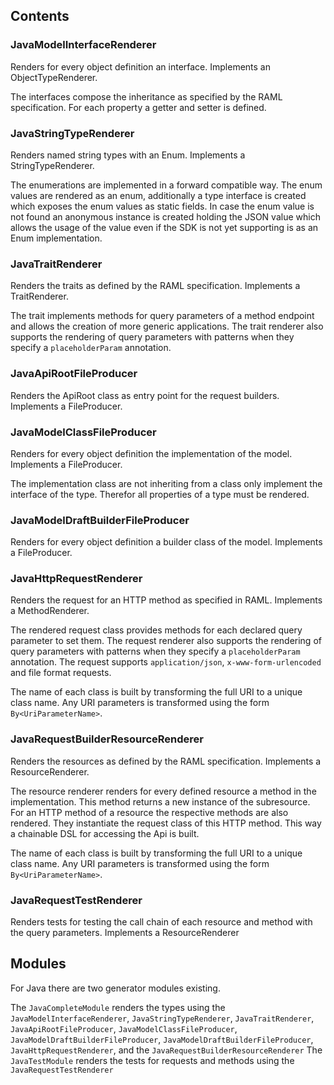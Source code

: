 ## Contents

### JavaModelInterfaceRenderer

Renders for every object definition an interface. Implements an ObjectTypeRenderer.

The interfaces compose the inheritance as specified by the RAML specification. For each property a getter and setter is defined.

### JavaStringTypeRenderer

Renders named string types with an Enum. Implements a StringTypeRenderer.

The enumerations are implemented in a forward compatible way. The enum values are rendered as an enum, additionally a type
interface is created which exposes the enum values as static fields. In case the enum value is not found an anonymous instance
is created holding the JSON value which allows the usage of the value even if the SDK is not yet supporting is as an Enum implementation.

### JavaTraitRenderer

Renders the traits as defined by the RAML specification. Implements a TraitRenderer.

The trait implements methods for query parameters of a method endpoint and allows the creation of more generic applications.
The trait renderer also supports the rendering of query parameters with patterns when they specify a `placeholderParam` annotation.

### JavaApiRootFileProducer

Renders the ApiRoot class as entry point for the request builders. Implements a FileProducer.

### JavaModelClassFileProducer

Renders for every object definition the implementation of the model. Implements a FileProducer.

The implementation class are not inheriting from a class only implement the interface of the type. Therefor
all properties of a type must be rendered.

### JavaModelDraftBuilderFileProducer

Renders for every object definition a builder class of the model. Implements a FileProducer.

### JavaHttpRequestRenderer

Renders the request for an HTTP method as specified in RAML. Implements a MethodRenderer.

The rendered request class provides methods for each declared query parameter to set them. The request renderer also supports
the rendering of query parameters with patterns when they specify a `placeholderParam` annotation. The request supports
`application/json`, `x-www-form-urlencoded` and file format requests.

The name of each class is built by transforming the full URI to a unique class name. Any URI parameters is transformed using the
form `By<UriParameterName>`.

### JavaRequestBuilderResourceRenderer

Renders the resources as defined by the RAML specification. Implements a ResourceRenderer.

The resource renderer renders for every defined resource a method in the implementation. This method returns
a new instance of the subresource. For an HTTP method of a resource the respective methods are also rendered. They instantiate
the request class of this HTTP method. This way a chainable DSL for accessing the Api is built.

The name of each class is built by transforming the full URI to a unique class name. Any URI parameters is transformed using the
form `By<UriParameterName>`.

### JavaRequestTestRenderer

Renders tests for testing the call chain of each resource and method with the query parameters. Implements a ResourceRenderer 

## Modules

For Java there are two generator modules existing.

The `JavaCompleteModule` renders the types using the `JavaModelInterfaceRenderer`,
`JavaStringTypeRenderer`, `JavaTraitRenderer`, `JavaApiRootFileProducer`, `JavaModelClassFileProducer`,
`JavaModelDraftBuilderFileProducer`, `JavaModelDraftBuilderFileProducer`, `JavaHttpRequestRenderer`,
and the `JavaRequestBuilderResourceRenderer`
The `JavaTestModule` renders the tests for requests and methods using the `JavaRequestTestRenderer`
